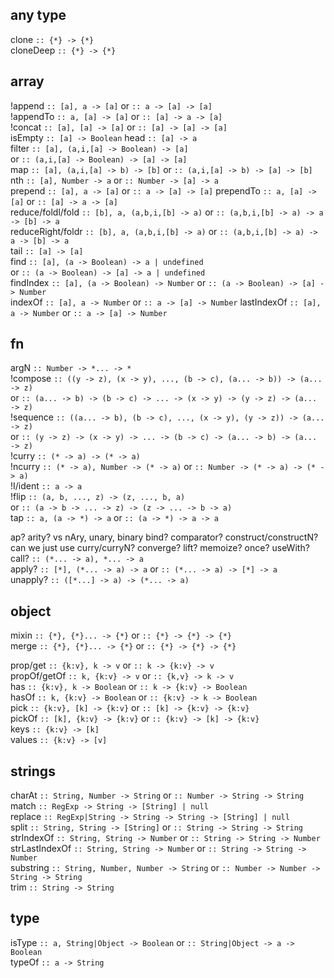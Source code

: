 

any type
--------
clone       `:: {*} -> {*}`  
cloneDeep   `:: {*} -> {*}`  

array
-----
!append      `:: [a], a -> [a]` or `:: a -> [a] -> [a]`  
!appendTo    `:: a, [a] -> [a]` or `:: [a] -> a -> [a]`  
!concat      `:: [a], [a] -> [a]` or `:: [a] -> [a] -> [a]`  
isEmpty     `:: [a] -> Boolean`
head        `:: [a] -> a`  
filter      `:: [a], (a,i,[a] -> Boolean) -> [a]`  
            or `:: (a,i,[a] -> Boolean) -> [a] -> [a]`  
map         `:: [a], (a,i,[a] -> b) -> [b]` or `:: (a,i,[a] -> b) -> [a] -> [b]`  
nth         `:: [a], Number -> a` or `:: Number -> [a] -> a`  
prepend     `:: [a], a -> [a]` or `:: a -> [a] -> [a]`
prependTo   `:: a, [a] -> [a]` or `:: [a] -> a -> [a]`  
reduce/foldl/fold `:: [b], a, (a,b,i,[b] -> a)` or `:: (a,b,i,[b] -> a) -> a -> [b] -> a`  
reduceRight/foldr `:: [b], a, (a,b,i,[b] -> a)` or `:: (a,b,i,[b] -> a) -> a -> [b] -> a`  
tail        `:: [a] -> [a]`  
find        `:: [a], (a -> Boolean) -> a | undefined`  
            or `:: (a -> Boolean) -> [a] -> a | undefined`  
findIndex   `:: [a], (a -> Boolean) -> Number` or `:: (a -> Boolean) -> [a] -> Number`  
indexOf     `:: [a], a -> Number` or `:: a -> [a] -> Number`
lastIndexOf `:: [a], a -> Number` or `:: a -> [a] -> Number`

fn
--
argN        `:: Number -> *... -> *`  
!compose     `:: ((y -> z), (x -> y), ..., (b -> c), (a... -> b)) -> (a... -> z)`  
            or `:: (a... -> b) -> (b -> c) -> ... -> (x -> y) -> (y -> z) -> (a... -> z)`  
!sequence    `:: ((a... -> b), (b -> c), ..., (x -> y), (y -> z)) -> (a... -> z)`  
            or `:: (y -> z) -> (x -> y) -> ... -> (b -> c) -> (a... -> b) -> (a... -> z)`  
!curry       `:: (* -> a) -> (* -> a)`  
!ncurry      `:: (* -> a), Number -> (* -> a)` or `:: Number -> (* -> a) -> (* -> a)`  
!I/ident     `:: a -> a`  
!flip        `:: (a, b, ..., z) -> (z, ..., b, a)`  
            or `:: (a -> b -> ... -> z) -> (z -> ... -> b -> a)`  
tap         `:: a, (a -> *) -> a` or `:: (a -> *) -> a -> a`  

ap?
arity? vs
nAry, unary, binary
bind?
comparator?
construct/constructN? can we just use curry/curryN?
converge?
lift?
memoize?
once?
useWith?
call?       `:: (*... -> a), *... -> a`  
apply?      `:: [*], (*... -> a) -> a` or `:: (*... -> a) -> [*] -> a`  
unapply?    `:: ([*...] -> a) -> (*... -> a)`  


object
------

mixin        `:: {*}, {*}... -> {*}` or `:: {*} -> {*} -> {*}`  
merge        `:: {*}, {*}... -> {*}` or `:: {*} -> {*} -> {*}`  

prop/get     `:: {k:v}, k -> v` or `:: k -> {k:v} -> v`  
propOf/getOf `:: k, {k:v} -> v` or `:: {k,v} -> k -> v`  
has          `:: {k:v}, k -> Boolean` or `:: k -> {k:v} -> Boolean`  
hasOf        `:: k, {k:v} -> Boolean` or `:: {k:v} -> k -> Boolean`  
pick         `:: {k:v}, [k] -> {k:v}` or `:: [k] -> {k:v} -> {k:v}`  
pickOf       `:: [k], {k:v} -> {k:v}` or `:: {k:v} -> [k] -> {k:v}`  
keys         `:: {k:v} -> [k]`  
values       `:: {k:v} -> [v]`  

strings
-------
charAt       `:: String, Number -> String` or `:: Number -> String -> String`  
match        `:: RegExp -> String -> [String] | null`  
replace      `:: RegExp|String -> String -> String -> [String] | null`  
split        `:: String, String -> [String]` or `:: String -> String -> String`  
strIndexOf     `:: String, String -> Number` or `:: String -> String -> Number`  
strLastIndexOf `:: String, String -> Number` or `:: String -> String -> Number`  
substring    `:: String, Number, Number -> String` or `:: Number -> Number -> String -> String`  
trim         `:: String -> String`  


type
----

isType       `:: a, String|Object -> Boolean` or `:: String|Object -> a -> Boolean`  
typeOf       `:: a -> String`  

